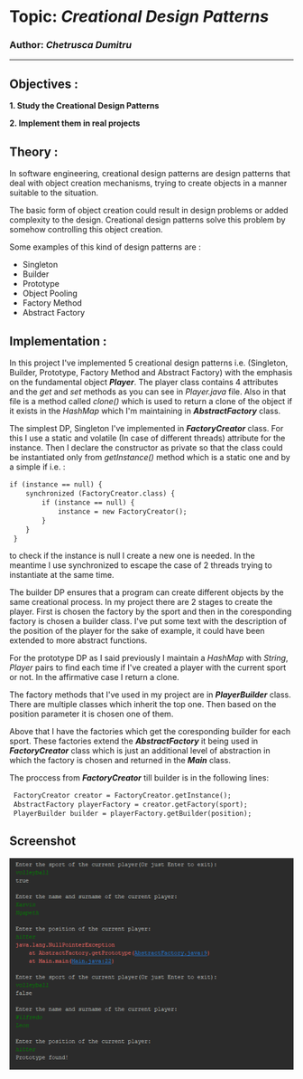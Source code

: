 # Topic: *Creational Design Patterns*
### Author: *Chetrusca Dumitru*
------
## Objectives :
__1. Study the Creational Design Patterns__

__2. Implement them in real projects__

## Theory :
In software engineering, creational design patterns are design patterns that deal with object creation mechanisms, trying to create objects in a manner suitable to the situation.

The basic form of object creation could result in design problems or added complexity to the design. Creational design patterns solve this problem by somehow controlling this object creation.

Some examples of this kind of design patterns are :

   * Singleton
   * Builder
   * Prototype
   * Object Pooling
   * Factory Method
   * Abstract Factory
   
## Implementation :
In this project I've implemented 5 creational design patterns i.e. (Singleton, Builder, Prototype, Factory Method and Abstract Factory) with the emphasis on the fundamental object _**Player**_. The player class contains 4 attributes and the *get* and *set* methods as you can see in *Player.java* file. Also in that file is a method called *clone()* which is used to return a clone of the object if it exists in the *HashMap* which I'm maintaining in _**AbstractFactory**_ class.

The simplest DP, Singleton I've implemented in _**FactoryCreator**_ class. For this I use a static and volatile (In case of different threads) attribute for the instance. Then I declare the constructor as private so that the class could be instantiated only from _getInstance()_ method which is a static one and by a simple if i.e. : 
~~~
if (instance == null) {
    synchronized (FactoryCreator.class) {
        if (instance == null) {
            instance = new FactoryCreator();
        }
    }
 }
 ~~~
to check if the instance is null I create a new one is needed. In the meantime I use synchronized to escape the case of 2 threads trying to instantiate at the same time.

The builder DP ensures that a program can create different objects by the same creational process. In my project there are 2 stages to create the player. First is chosen the factory by the sport and then in the coresponding factory is chosen a builder class. I've put some text with the description of the position of the player for the sake of example, it could have been extended to more abstract functions. 

For the prototype DP as I said previously I maintain a *HashMap* with *String*, *Player* pairs to find each time if I've created a player with the current sport or not. In the affirmative case I return a clone.

The factory methods that I've used in my project are in _**PlayerBuilder**_ class. There are multiple classes which inherit the top one. Then based on the position parameter it is chosen one of them.

Above that I have the factories which get the coresponding builder for each sport. These factories extend the _**AbstractFactory**_ it being used in _**FactoryCreator**_ class which is just an additional level of abstraction in which the factory is chosen and returned in the _**Main**_ class. 

The proccess from _**FactoryCreator**_ till builder is in the following lines:
~~~
 FactoryCreator creator = FactoryCreator.getInstance();
 AbstractFactory playerFactory = creator.getFactory(sport);
 PlayerBuilder builder = playerFactory.getBuilder(position);
~~~

## Screenshot
![](/images/FirstLab/Capture.PNG)
